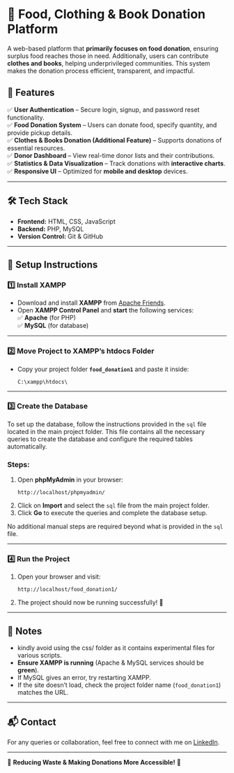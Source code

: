 # 🥗 Food, Clothing & Book Donation Platform  

A web-based platform that **primarily focuses on food donation**, ensuring surplus food reaches those in need. Additionally, users can contribute **clothes and books**, helping underprivileged communities. This system makes the donation process efficient, transparent, and impactful.  

## 🚀 Features  
✅ **User Authentication** – Secure login, signup, and password reset functionality.  
✅ **Food Donation System** – Users can donate food, specify quantity, and provide pickup details.  
✅ **Clothes & Books Donation (Additional Feature)** – Supports donations of essential resources.  
✅ **Donor Dashboard** – View real-time donor lists and their contributions.  
✅ **Statistics & Data Visualization** – Track donations with **interactive charts**.  
✅ **Responsive UI** – Optimized for **mobile and desktop** devices.  

---  

## 🛠️ Tech Stack  
- **Frontend:** HTML, CSS, JavaScript  
- **Backend:** PHP, MySQL  
- **Version Control:** Git & GitHub  

---  

## 📂 Setup Instructions  

### **1️⃣ Install XAMPP**  
- Download and install **XAMPP** from [Apache Friends](https://www.apachefriends.org/index.html).  
- Open **XAMPP Control Panel** and **start** the following services:  
  ✅ **Apache** (for PHP)  
  ✅ **MySQL** (for database)  

---  

### **2️⃣ Move Project to XAMPP’s htdocs Folder**  
- Copy your project folder **`food_donation1`** and paste it inside:  
  ```  
  C:\xampp\htdocs\  
  ```  

---  

### **3️⃣ Create the Database**

To set up the database, follow the instructions provided in the `sql` file located in the main project folder. This file contains all the necessary queries to create the database and configure the required tables automatically.

### **Steps:**
1. Open **phpMyAdmin** in your browser:  
   ```
   http://localhost/phpmyadmin/
   ```
2. Click on **Import** and select the `sql` file from the main project folder.
3. Click **Go** to execute the queries and complete the database setup.

No additional manual steps are required beyond what is provided in the `sql` file.

---  

  

### **4️⃣ Run the Project**  
1. Open your browser and visit:  
   ```  
   http://localhost/food_donation1/  
   ```  
2. The project should now be running successfully! 🎉  

---  

## 📌 Notes  
- kindly avoid using the css/ folder as it contains experimental files for various scripts.
- **Ensure XAMPP is running** (Apache & MySQL services should be **green**).  
- If MySQL gives an error, try restarting XAMPP.  
- If the site doesn’t load, check the project folder name (`food_donation1`) matches the URL.  

---  

## 📬 Contact  
For any queries or collaboration, feel free to connect with me on [LinkedIn](https://www.linkedin.com/in/eedara-tejaswini-8607302aa/).  

---  

🚀 **Reducing Waste & Making Donations More Accessible!** 🎉  


